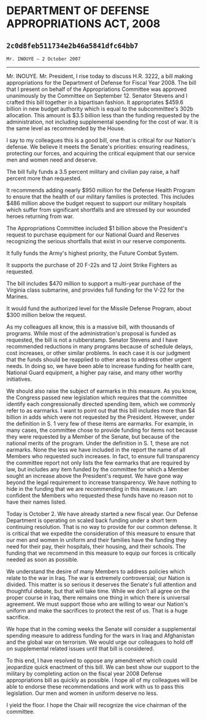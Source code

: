 # DEPARTMENT OF DEFENSE APPROPRIATIONS ACT, 2008
## `2c0d8feb511734e2b46a5841dfc64bb7`
`Mr. INOUYE — 2 October 2007`

---


Mr. INOUYE. Mr. President, I rise today to discuss H.R. 3222, a bill 
making appropriations for the Department of Defense for Fiscal Year 
2008. The bill that I present on behalf of the Appropriations Committee 
was approved unanimously by the Committee on September 12. Senator 
Stevens and I crafted this bill together in a bipartisan fashion. It 
appropriates $459.6 billion in new budget authority which is equal to 
the subcommittee's 302b allocation. This amount is $3.5 billion less 
than the funding requested by the administration, not including 
supplemental spending for the cost of war. It is the same level as 
recommended by the House.

I say to my colleagues this is a good bill, one that is critical for 
our Nation's defense. We believe it meets the Senate's priorities: 
ensuring readiness, protecting our forces, and acquiring the critical 
equipment that our service men and women need and deserve.

The bill fully funds a 3.5 percent military and civilian pay raise, a 
half percent more than requested.

It recommends adding nearly $950 million for the Defense Health 
Program to ensure that the health of our military families is 
protected. This includes $486 million above the budget request to 
support our military hospitals which suffer from significant shortfalls 
and are stressed by our wounded heroes returning from war.

The Appropriations Committee included $1 billion above the 
President's request to purchase equipment for our National Guard and 
Reserves recognizing the serious shortfalls that exist in our reserve 
components.

It fully funds the Army's highest priority, the Future Combat System.

It supports the purchase of 20 F-22s and 12 Joint Strike Fighters as 
requested.

The bill includes $470 million to support a multi-year purchase of 
the Virginia class submarine, and provides full funding for the V-22 
for the Marines.

It would fund the authorized level for the Missile Defense Program, 
about $300 million below the request.

As my colleagues all know, this is a massive bill, with thousands of 
programs. While most of the administration's proposal is funded as 
requested, the bill is not a rubberstamp. Senator Stevens and I have 
recommended reductions in many programs because of schedule delays, 
cost increases, or other similar problems. In each case it is our 
judgment that the funds should be reapplied to other areas to address 
other urgent needs. In doing so, we have been able to increase funding 
for health care, National Guard equipment, a higher pay raise, and many 
other worthy initiatives.

We should also raise the subject of earmarks in this measure. As you 
know, the Congress passed new legislation which requires that the 
committee identify each congressionally directed spending item, which 
we commonly refer to as earmarks. I want to point out that this bill 
includes more than $4 billion in adds which were not requested by the 
President. However, under the definition in S. 1 very few of these 
items are earmarks. For example, in many cases, the committee chose to 
provide funding for items not because they were requested by a Member 
of the Senate, but because of the national merits of the program. Under 
the definition in S. 1, these are not earmarks. None the less we have 
included in the report the name of all Members who requested such 
increases. In fact, to ensure full transparency the committee report 
not only lists the few earmarks that are required by law, but includes 
any item funded by the committee for which a Member sought an increase 
above the President's request. We have gone way beyond the legal 
requirement to increase transparency. We have nothing to hide in the 
funding that we are recommending in this measure. I am confident the 
Members who requested these funds have no reason not to have their 
names listed.

Today is October 2. We have already started a new fiscal year. Our 
Defense Department is operating on scaled back funding under a short 
term continuing resolution. That is no way to provide for our common 
defense. It is critical that we expedite the consideration of this 
measure to ensure that our men and women in uniform and their families 
have the funding they need for their pay, their hospitals, their 
housing, and their schools. The funding that we recommend in this 
measure to equip our forces is critically needed as soon as possible.

We understand the desire of many Members to address policies which 
relate to the war in Iraq. The war is extremely controversial; our 
Nation is divided. This matter is so serious it deserves the Senate's 
full attention and thoughtful debate, but that will take time. While we 
don't all agree on the proper course in Iraq, there remains one thing 
in which there is universal agreement. We must support those who are 
willing to wear our Nation's uniform and make the sacrifices to protect 
the rest of us. That is a huge sacrifice.

We hope that in the coming weeks the Senate will consider a 
supplemental spending measure to address funding for the wars in Iraq 
and Afghanistan and the global war on terrorism. We would urge our 
colleagues to hold off on supplemental related issues until that bill 
is considered.

To this end, I have resolved to oppose any amendment which could 
jeopardize quick enactment of this bill. We can best show our support 
to the military by completing action on the fiscal year 2008 Defense 
appropriations bill as quickly as possible. I hope all of my colleagues 
will be able to endorse these recommendations and work with us to pass 
this legislation. Our men and women in uniform deserve no less.

I yield the floor. I hope the Chair will recognize the vice chairman 
of the committee.